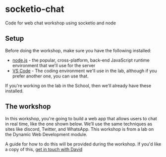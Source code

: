 # socketio-chat
Code for web chat workshop using socketio and node

## Setup
Before doing the workshop, make sure you have the following installed:

* [node.js](https://nodejs.org/en/) - the popular, cross-platform, back-end JavaScript runtime environment that we'll use for the server
* [VS Code](https://code.visualstudio.com/) - The coding environment we'll use in the lab, although if you prefer another one, you can use that.

If you're working on the lab in the School, then we'll already have these installed.

## The workshop
In this workshop, you're going to build a web app that allows users to chat in real time, like the one shown below. We’ll use the same techniques as sites like discord, Twitter, and WhatsApp. This workshop is from a lab on the Dynamic Web
Development module. 

A guide for how to do this will be provided during the workshop. If you'd like a copy of this, [get in touch with David](https://rgu-repository.worktribe.com/person/173332/david-corsar)
